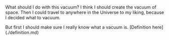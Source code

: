 What should I do with this vacuum?
I think I should create the vacuum of space.
Then I could travel to anywhere in the Universe to my liking,
because I decided what to vacuum.

But first I should make sure I really know what a vacuum is.
[Definition here] (./definition.md)
